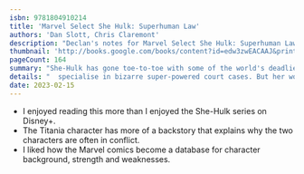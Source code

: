 ```yaml
---
isbn: 9781804910214
title: 'Marvel Select She Hulk: Superhuman Law'
authors: 'Dan Slott, Chris Claremont'
description: "Declan's notes for Marvel Select She Hulk: Superhuman Law by Dan Slott, Chris Claremont."
thumbnail: 'http://books.google.com/books/content?id=edw3zwEACAAJ&printsec=frontcover&img=1&zoom=5&source=gbs_api'
pageCount: 164
summary: "She-Hulk has gone toe-to-toe with some of the world's deadliest villains, but now she's facing an all-new challenge working for a prestigious law firm who"
details: "  specialise in bizarre super-powered court cases. But her work is about to get even weirder as Shulkie is whisked into space by the Living Tribunal to practise Universal Law! Plus, discover the untold secret origin of She-Hulk's nemesis Titania, as the angry Amazon gets a power boost that transforms her into one of Earth's strongest villains! Collecting: She-Hulk #7-12 and material from Solo Avengers #14"
date: 2023-02-15
---
```


- I enjoyed reading this more than I enjoyed the She-Hulk series on Disney+.
- The Titania character has more of a backstory that explains why the two characters are often in conflict.
- I liked how the Marvel comics become a database for character background, strength and weaknesses.
